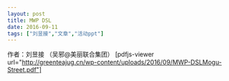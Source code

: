 ```yaml
---
layout: post
title: MWP DSL
date: 2016-09-11
tags: ["刘昱接","文章","活动ppt"]
---
```


作者：刘昱接 （吴邪@美丽联合集团）
[pdfjs-viewer url="http://greenteajug.cn/wp-content/uploads/2016/09/MWP-DSLMogu-Street.pdf"]